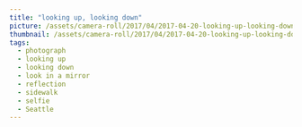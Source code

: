 ```yaml
---
title: "looking up, looking down"
picture: /assets/camera-roll/2017/04/2017-04-20-looking-up-looking-down/20170420_014647950_iOS.jpg
thumbnail: /assets/camera-roll/2017/04/2017-04-20-looking-up-looking-down/20170420_014647950_iOS-thumbnail.jpg
tags:
  - photograph
  - looking up
  - looking down
  - look in a mirror
  - reflection
  - sidewalk
  - selfie
  - Seattle
---
```

